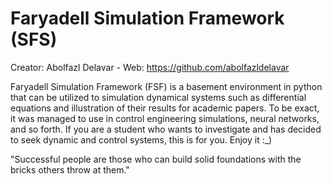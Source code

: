 # Faryadell Simulation Framework (SFS)
Creator: Abolfazl Delavar - Web: https://github.com/abolfazldelavar

Faryadell Simulation Framework (FSF) is a basement environment in python that can be utilized to simulation dynamical systems such as differential equations and illustration of their results for academic papers. To be exact, it was managed to use in control engineering simulations, neural networks, and so forth. If you are a student who wants to investigate and has decided to seek dynamic and control systems, this is for you. Enjoy it :_)

"Successful people are those who can build solid foundations with the bricks others throw at them."
